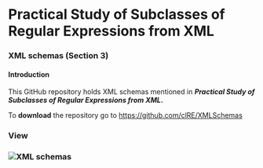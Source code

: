 # Practical Study of Subclasses of Regular Expressions from XML

### XML schemas (Section 3)

#### Introduction

This GitHub repository holds XML schemas mentioned in ***Practical Study of Subclasses of Regular Expressions from XML*.** 

To **download** the repository go to https://github.com/clRE/XMLSchemas 

### View

### ![XML schemas](https://github.com/clRE/XMLSchemas/blob/master/XML%20schemas.png)

